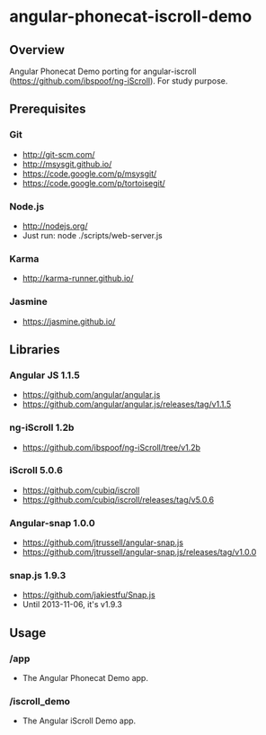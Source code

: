 # angular-phonecat-iscroll-demo


## Overview
Angular Phonecat Demo porting for angular-iscroll (https://github.com/ibspoof/ng-iScroll). For study purpose.


## Prerequisites

### Git
- http://git-scm.com/
- http://msysgit.github.io/
- https://code.google.com/p/msysgit/
- https://code.google.com/p/tortoisegit/

### Node.js
- http://nodejs.org/
- Just run: node ./scripts/web-server.js

### Karma
- http://karma-runner.github.io/

### Jasmine
- https://jasmine.github.io/


## Libraries

### Angular JS 1.1.5
- https://github.com/angular/angular.js
- https://github.com/angular/angular.js/releases/tag/v1.1.5

### ng-iScroll  1.2b
- https://github.com/ibspoof/ng-iScroll/tree/v1.2b

### iScroll 5.0.6
- https://github.com/cubiq/iscroll
- https://github.com/cubiq/iscroll/releases/tag/v5.0.6

### Angular-snap 1.0.0
- https://github.com/jtrussell/angular-snap.js
- https://github.com/jtrussell/angular-snap.js/releases/tag/v1.0.0

### snap.js 1.9.3
- https://github.com/jakiestfu/Snap.js
- Until 2013-11-06, it's v1.9.3



## Usage

### /app
- The Angular Phonecat Demo app.

### /iscroll_demo
- The Angular iScroll Demo app.
